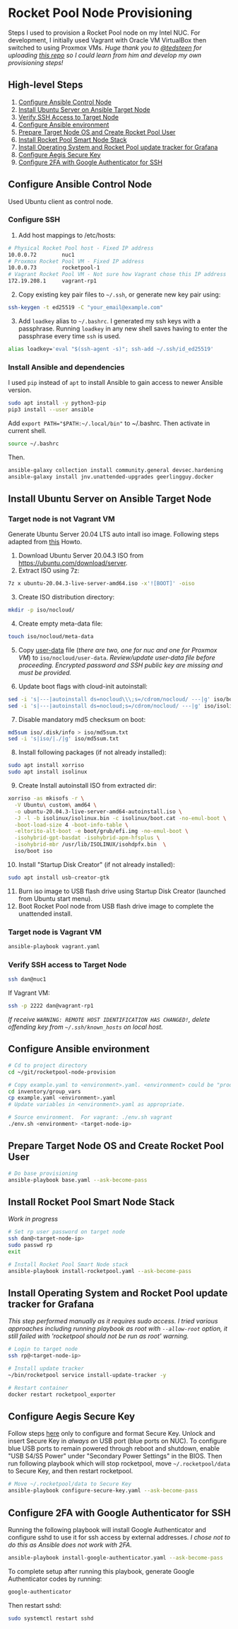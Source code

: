 # Rocket Pool Node Provisioning

Steps I used to provision a Rocket Pool node on my Intel NUC. For development, I initially used Vagrant with Oracle VM VirtualBox then switched to using Proxmox VMs.  _Huge thank you to [@tedsteen](https://github.com/tedsteen) for uploading [this repo](https://github.com/tedsteen/rocketpool) so I could learn from him and develop my own provisioning steps!_

## High-level Steps
1. [Configure Ansible Control Node](#configure-ansible-control-code)
2. [Install Ubuntu Server on Ansible Target Node](#install-ubuntu-server-on-ansible-target-node)
3. [Verify SSH Access to Target Node](#verify-ssh-access-to-target-node)
4. [Configure Ansible environment](#configure-ansible-environment)
5. [Prepare Target Node OS and Create Rocket Pool User](#prepare-target-node-os-and-create-rocket-pool-user)
6. [Install Rocket Pool Smart Node Stack](#install-rocket-pool-smart-node-stack)
7. [Install Operating System and Rocket Pool update tracker for Grafana](#install-operating-system-and-rocket-pool-update-tracker-for-grafana)
8. [Configure Aegis Secure Key](#configure-aegis-secure-key)
9. [Configure 2FA with Google Authenticator for SSH](#configure-2fa-with-google-authenticator-for-ssh)

## Configure Ansible Control Node
Used Ubuntu client as control node.
### Configure SSH
1. 	Add host mappings to /etc/hosts:
```bash
# Physical Rocket Pool host - Fixed IP address
10.0.0.72        nuc1
# Proxmox Rocket Pool VM - Fixed IP address
10.0.0.73        rocketpool-1
# Vagrant Rocket Pool VM - Not sure how Vagrant chose this IP address 
172.19.208.1     vagrant-rp1
```
2. Copy existing key pair files to `~/.ssh`, or generate new key pair using:
```bash
ssh-keygen -t ed25519 -C "your_email@example.com"
```
3. Add `loadkey` alias to `~/.bashrc`. I generated my ssh keys with a passphrase. Running `loadkey` in any new shell saves having to enter the passphrase every time `ssh` is used.
```bash
alias loadkey='eval "$(ssh-agent -s)"; ssh-add ~/.ssh/id_ed25519'
```
### Install Ansible and dependencies
I used `pip` instead of `apt` to install Ansible to gain access to newer Ansible version.
```bash
sudo apt install -y python3-pip
pip3 install --user ansible
```
Add `export PATH="$PATH:~/.local/bin"` to ~/.bashrc.  Then activate in current shell.
```bash
source ~/.bashrc
```
Then.
```bash
ansible-galaxy collection install community.general devsec.hardening
ansible-galaxy install jnv.unattended-upgrades geerlingguy.docker
```
## Install Ubuntu Server on Ansible Target Node
### Target node is not Vagrant VM
Generate Ubuntu Server 20.04 LTS auto intall iso image.  Following steps adapted from [this](https://gist.github.com/s3rj1k/55b10cd20f31542046018fcce32f103e) Howto. 
1. Download Ubuntu Server 20.04.3 ISO from https://ubuntu.com/download/server.
2. Extract ISO using 7z:
```bash
7z x ubuntu-20.04.3-live-server-amd64.iso -x'![BOOT]' -oiso
```
3. Create ISO distribution directory:
```bash
mkdir -p iso/nocloud/
```
4. Create empty meta-data file:
```bash
touch iso/nocloud/meta-data
```
5. Copy [user-data](iso/nocloud/user-data) file (*there are two, one for nuc and one for Proxmox VM*) to `iso/nocloud/user-data`. *Review/update user-data file before proceeding.  Encrypted password and SSH public key are missing and must be provided.*

6. Update boot flags with cloud-init autoinstall:
```bash
sed -i 's|---|autoinstall ds=nocloud\\\;s=/cdrom/nocloud/ ---|g' iso/boot/grub/grub.cfg
sed -i 's|---|autoinstall ds=nocloud;s=/cdrom/nocloud/ ---|g' iso/isolinux/txt.cfg
```

7. Disable mandatory md5 checksum on boot:
```bash
md5sum iso/.disk/info > iso/md5sum.txt
sed -i 's|iso/|./|g' iso/md5sum.txt
```
8. Install following packages (if not already installed):
```bash
sudo apt install xorriso
sudo apt install isolinux
```
9. Create Install autoinstall ISO from extracted dir:
```bash
xorriso -as mkisofs -r \
  -V Ubuntu\ custom\ amd64 \
  -o ubuntu-20.04.3-live-server-amd64-autoinstall.iso \
  -J -l -b isolinux/isolinux.bin -c isolinux/boot.cat -no-emul-boot \
  -boot-load-size 4 -boot-info-table \
  -eltorito-alt-boot -e boot/grub/efi.img -no-emul-boot \
  -isohybrid-gpt-basdat -isohybrid-apm-hfsplus \
  -isohybrid-mbr /usr/lib/ISOLINUX/isohdpfx.bin  \
  iso/boot iso
```
10. Install "Startup Disk Creator" (if not already installed):
```bash
sudo apt install usb-creator-gtk
```
11. Burn iso image to USB flash drive using Startup Disk Creator (launched from Ubuntu start menu).
12. Boot Rocket Pool node from USB flash drive image to complete the unattended install.

### Target node is Vagrant VM
```bash
ansible-playbook vagrant.yaml
```

### Verify SSH access to Target Node
```bash
ssh dan@nuc1
```
If Vagrant VM:
```bash
ssh -p 2222 dan@vagrant-rp1
```
*If receive `WARNING: REMOTE HOST IDENTIFICATION HAS CHANGED!`, delete offending key from `~/.ssh/known_hosts` on local host.*

## Configure Ansible environment
```bash
# Cd to project directory
cd ~/git/rocketpool-node-provision

# Copy example.yaml to <environment>.yaml. <environment> could be "prod", "proxmox", "vagrant", etc.
cd inventory/group_vars
cp example.yaml <environment>.yaml
# Update variables in <environment>.yaml as appropriate.

# Source environment.  For vagrant: ./env.sh vagrant
./env.sh <environment> <target-node-ip>
```

## Prepare Target Node OS and Create Rocket Pool User
```bash
# Do base provisioning 
ansible-playbook base.yaml --ask-become-pass
```

## Install Rocket Pool Smart Node Stack
_Work in progress_
```bash
# Set rp user password on target node
ssh dan@<target-node-ip>
sudo passwd rp
exit
```

```bash
# Install Rocket Pool Smart Node stack
ansible-playbook install-rocketpool.yaml --ask-become-pass
```

## Install Operating System and Rocket Pool update tracker for Grafana
*This step performed manually as it requires sudo access.  I tried various approaches including running playbook as root with `--allow-root` option, it still failed with 'rocketpool should not be run as root' warning.*
```bash
# Login to target node
ssh rp@<target-node-ip>

# Install update tracker
~/bin/rocketpool service install-update-tracker -y

# Restart container
docker restart rocketpool_exporter
```

## Configure Aegis Secure Key
Follow steps [here](https://github.com/htimsk/SecureKey) only to configure and format Secure Key.  Unlock and insert Secure Key in _always on_ USB port (blue ports on NUC).  To configure blue USB ports to remain powered through reboot and shutdown, enable "USB S4/S5 Power" under "Secondary Power Settings" in the BIOS. Then run following playbook which will stop rocketpool, move `~/.rocketpool/data` to Secure Key, and then restart rocketpool.
```bash
# Move ~/.rocketpool/data to Secure Key
ansible-playbook configure-secure-key.yaml --ask-become-pass
```

## Configure 2FA with Google Authenticator for SSH
Running the following playbook will install Google Authenticator and configure sshd to use it for ssh access by external addresses.  *I chose not to do this as Ansible does not work with 2FA.*
```bash
ansible-playbook install-google-authenticator.yaml --ask-become-pass
```
To complete setup after running this playbook, generate Google Authenticator codes by running:
```bash
google-authenticator
```
Then restart sshd:
```bash
sudo systemctl restart sshd
```